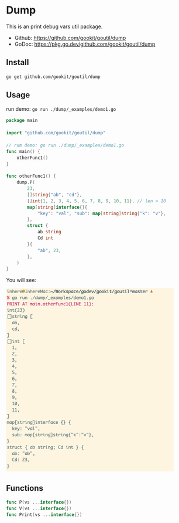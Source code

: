 # Dump

This is an print debug vars util package.

- Github: https://github.com/gookit/goutil/dump
- GoDoc: https://pkg.go.dev/github.com/gookit/goutil/dump

## Install

```bash
go get github.com/gookit/goutil/dump
```

## Usage

run demo: `go run ./dump/_examples/demo1.go`

```go
package main

import "github.com/gookit/goutil/dump"

// rum demo: go run ./dump/_examples/demo1.go
func main() {
	otherFunc1()
}

func otherFunc1() {
	dump.P(
		23,
		[]string{"ab", "cd"},
		[]int{1, 2, 3, 4, 5, 6, 7, 8, 9, 10, 11}, // len > 10
		map[string]interface{}{
			"key": "val", "sub": map[string]string{"k": "v"},
		},
		struct {
			ab string
			Cd int
		}{
			"ab", 23,
		},
	)
}
```

You will see:

![](_examples/demo1-preview.png)

## Functions

```go
func P(vs ...interface{})
func V(vs ...interface{})
func Print(vs ...interface{})
```

